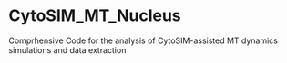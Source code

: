 # CytoSIM_MT_Nucleus
Comprhensive Code for the analysis of CytoSIM-assisted MT dynamics simulations and data extraction
